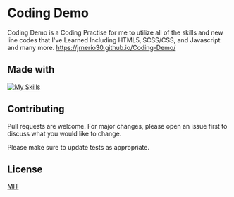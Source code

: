 # Coding Demo

Coding Demo is a Coding Practise for me to utilize all of the skills and new line codes that I've Learned Including HTML5, SCSS/CSS, and Javascript and many more.
https://jrnerio30.github.io/Coding-Demo/
## Made with
[![My Skills](https://skillicons.dev/icons?i=js,html,css,scss)](https://skillicons.dev)
## Contributing

Pull requests are welcome. For major changes, please open an issue first
to discuss what you would like to change.

Please make sure to update tests as appropriate.

## License

[MIT](https://choosealicense.com/licenses/mit/)
